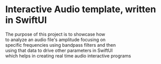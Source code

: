 # Interactive Audio template, written in SwiftUI 
The purpose of this project is to showcase how </br> 
to analyze an audio file's amplitude focusing on   </br> 
specific frequencies using bandpass filters and then </br> 
using that data to drive other parameters in SwiftUI  </br> 
which helps in creating real time audio interactive programs </br> 






